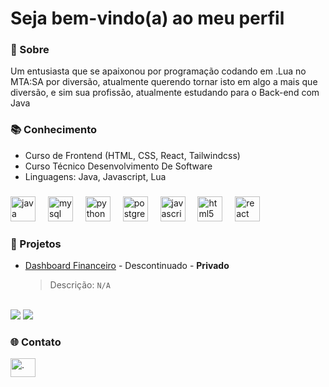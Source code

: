 # Seja bem-vindo(a) ao meu perfil	

<!--![image](https://hits.seeyoufarm.com/api/count/incr/badge.svg?url=https%3A%2F%2Fgithub.com%2F{gaab0418}1212%2Fhit-counter)-->


### 🎐 Sobre

  Um entusiasta que se apaixonou por programação codando em .Lua no MTA:SA por diversão, atualmente querendo tornar isto em algo a mais que diversão, e sim sua profissão, atualmente estudando para o Back-end com Java


### 📚 Conhecimento

* Curso de Frontend (HTML, CSS, React, Tailwindcss) <br>
* Curso Técnico Desenvolvimento De Software <br>
* Linguagens: Java, Javascript, Lua <br>

###

<div align="left">
  <img src="https://cdn.jsdelivr.net/gh/devicons/devicon/icons/java/java-original.svg" height="40" alt="java logo"  />
  <img width="12" />
  <img src="https://cdn.jsdelivr.net/gh/devicons/devicon/icons/mysql/mysql-original.svg" height="40" alt="mysql logo"  />
  <img width="12" />
  <img src="https://cdn.jsdelivr.net/gh/devicons/devicon/icons/python/python-original.svg" height="40" alt="python logo"  />
  <img width="12" />
  <img src="https://cdn.jsdelivr.net/gh/devicons/devicon/icons/postgresql/postgresql-original.svg" height="40" alt="postgresql logo"  />
  <img width="12" />
  <img src="https://cdn.jsdelivr.net/gh/devicons/devicon/icons/javascript/javascript-original.svg" height="40" alt="javascript logo"  />
  <img width="12" />
  <img src="https://cdn.jsdelivr.net/gh/devicons/devicon/icons/html5/html5-original.svg" height="40" alt="html5 logo"  />
  <img width="12" />
  <img src="https://cdn.jsdelivr.net/gh/devicons/devicon/icons/react/react-original.svg" height="40" alt="react logo"  />
</div>

###


### 📂 Projetos

* [Dashboard Financeiro](https://github.com/gaab0418/Financeiro) - Descontinuado - __Privado__
  > Descrição: `N/A`

<!--### ✨ Metas-->

<br>

<img src="https://github-readme-stats.vercel.app/api/top-langs/?username=gaab0418&theme=dracula">
<img src="https://github-profile-summary-cards.vercel.app/api/cards/profile-details?username=gaab0418&theme=dracula">

<br>

### 🌐 Contato
<p align="left">
<a href="https://discord.com/users/477968592994828290" target="blank"><img align="center" src="https://raw.githubusercontent.com/rahuldkjain/github-profile-readme-generator/master/src/images/icons/Social/discord.svg" alt="." height="30" width="40" /></a>
</p>
